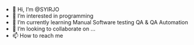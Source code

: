 - 👋 Hi, I’m @SYIRJO
- 👀 I’m interested in programming
- 🌱 I’m currently learning Manual Software testing QA & QA Automation
- 💞️ I’m looking to collaborate on ...
- 📫 How to reach me

<!---
SYIRJO/SYIRJO is a ✨ special ✨ repository because its `README.md` (this file) appears on your GitHub profile.
You can click the Preview link to take a look at your changes.
--->
